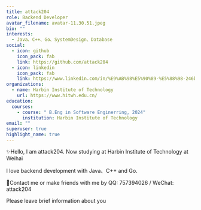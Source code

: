 ```yaml
---
title: attack204
role: Backend Developer
avatar_filename: avatar-11.30.51.jpeg
bio: ""
interests:
  - Java、C++、Go、SystemDesign、Database
social:
  - icon: github
    icon_pack: fab
    link: https://github.com/attack204
  - icon: linkedin
    icon_pack: fab
    link: https://www.linkedin.com/in/%E9%AB%98%E5%90%89-%E5%88%98-246b8b231/
organizations:
  - name: Harbin Institute of Technology
    url: https://www.hitwh.edu.cn/
education:
  courses:
    - course: " B.Eng in Software Enginerring, 2024"
      institution: Harbin Institute of Technology
email: ""
superuser: true
highlight_name: true
---
```

✨Hello, I am attack204. Now studying at Harbin Institute of Technology at Weihai

I love backend development with Java、C++ and Go.

💓Contact me or make friends with me  by QQ: 757394026 / WeChat: attack204

Please leave brief information about you 
